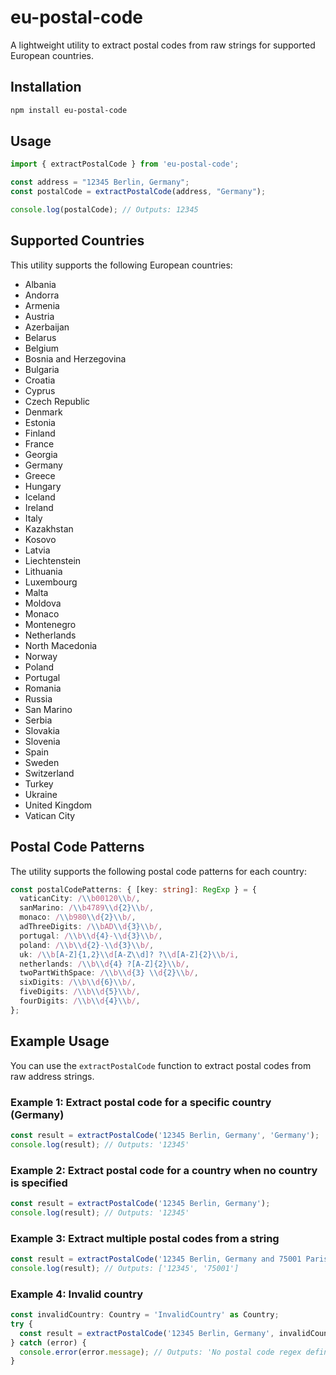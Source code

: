 # eu-postal-code

A lightweight utility to extract postal codes from raw strings for supported European countries.

## Installation

```bash
npm install eu-postal-code
```

## Usage

```typescript
import { extractPostalCode } from 'eu-postal-code';

const address = "12345 Berlin, Germany";
const postalCode = extractPostalCode(address, "Germany");

console.log(postalCode); // Outputs: 12345
```

## Supported Countries

This utility supports the following European countries:

- Albania
- Andorra
- Armenia
- Austria
- Azerbaijan
- Belarus
- Belgium
- Bosnia and Herzegovina
- Bulgaria
- Croatia
- Cyprus
- Czech Republic
- Denmark
- Estonia
- Finland
- France
- Georgia
- Germany
- Greece
- Hungary
- Iceland
- Ireland
- Italy
- Kazakhstan
- Kosovo
- Latvia
- Liechtenstein
- Lithuania
- Luxembourg
- Malta
- Moldova
- Monaco
- Montenegro
- Netherlands
- North Macedonia
- Norway
- Poland
- Portugal
- Romania
- Russia
- San Marino
- Serbia
- Slovakia
- Slovenia
- Spain
- Sweden
- Switzerland
- Turkey
- Ukraine
- United Kingdom
- Vatican City

## Postal Code Patterns

The utility supports the following postal code patterns for each country:

```typescript
const postalCodePatterns: { [key: string]: RegExp } = {
  vaticanCity: /\\b00120\\b/,
  sanMarino: /\\b4789\\d{2}\\b/,
  monaco: /\\b980\\d{2}\\b/,
  adThreeDigits: /\\bAD\\d{3}\\b/,
  portugal: /\\b\\d{4}-\\d{3}\\b/,
  poland: /\\b\\d{2}-\\d{3}\\b/,
  uk: /\\b[A-Z]{1,2}\\d[A-Z\\d]? ?\\d[A-Z]{2}\\b/i,
  netherlands: /\\b\\d{4} ?[A-Z]{2}\\b/,
  twoPartWithSpace: /\\b\\d{3} \\d{2}\\b/,
  sixDigits: /\\b\\d{6}\\b/,
  fiveDigits: /\\b\\d{5}\\b/,
  fourDigits: /\\b\\d{4}\\b/,
};
```

## Example Usage

You can use the `extractPostalCode` function to extract postal codes from raw address strings.

### Example 1: Extract postal code for a specific country (Germany)

```typescript
const result = extractPostalCode('12345 Berlin, Germany', 'Germany');
console.log(result); // Outputs: '12345'
```

### Example 2: Extract postal code for a country when no country is specified

```typescript
const result = extractPostalCode('12345 Berlin, Germany');
console.log(result); // Outputs: '12345'
```

### Example 3: Extract multiple postal codes from a string

```typescript
const result = extractPostalCode('12345 Berlin, Germany and 75001 Paris, France', undefined, { type: 'array' });
console.log(result); // Outputs: ['12345', '75001']
```

### Example 4: Invalid country

```typescript
const invalidCountry: Country = 'InvalidCountry' as Country;
try {
  const result = extractPostalCode('12345 Berlin, Germany', invalidCountry);
} catch (error) {
  console.error(error.message); // Outputs: 'No postal code regex defined for country: InvalidCountry'
}
```
